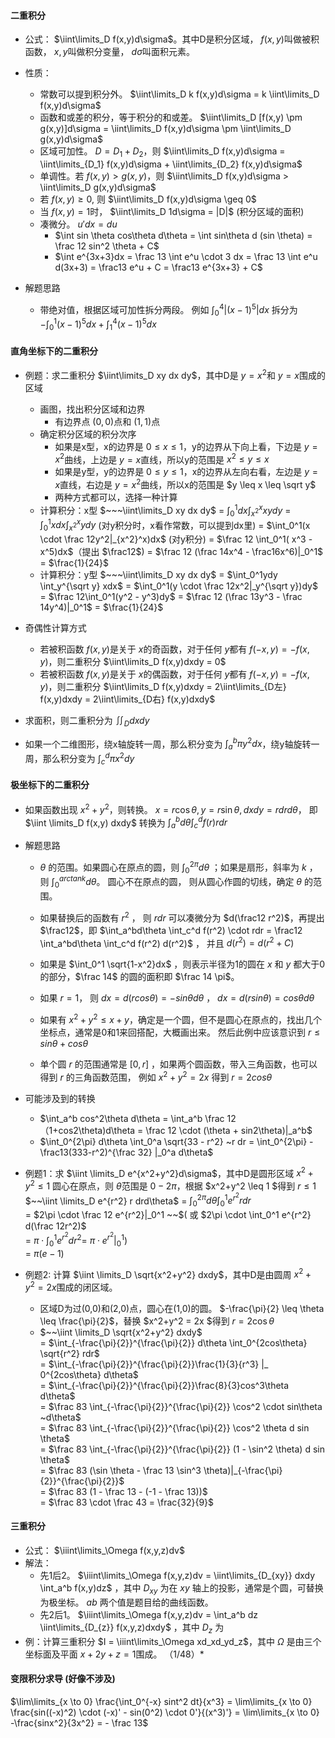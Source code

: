 
#### 二重积分
- 公式： $\iint\limits_D f(x,y)d\sigma$。其中D是积分区域， $f(x,y)$叫做被积函数， $x,y$叫做积分变量， $d\sigma$叫面积元素。 
- 性质：
  - 常数可以提到积分外。 $\iint\limits_D k f(x,y)d\sigma = k \iint\limits_D f(x,y)d\sigma$
  - 函数和或差的积分，等于积分的和或差。 $\iint\limits_D [f(x,y) \pm g(x,y)]d\sigma = \iint\limits_D f(x,y)d\sigma \pm \iint\limits_D g(x,y)d\sigma$
  - 区域可加性。 $D=D_1+D_2$，则 $\iint\limits_D f(x,y)d\sigma = \iint\limits_{D_1} f(x,y)d\sigma + \iint\limits_{D_2} f(x,y)d\sigma$
  - 单调性。若 $f(x,y)>g(x,y)$，则 $\iint\limits_D f(x,y)d\sigma > \iint\limits_D g(x,y)d\sigma$
  - 若 $f(x,y)\geq0$, 则 $\iint\limits_D f(x,y)d\sigma \geq 0$
  - 当 $f(x,y)=1$时， $\iint\limits_D 1d\sigma = |D|$ (积分区域的面积)
  - 凑微分。 $u'dx = du$
    - $\int sin \theta cos\theta d\theta =  \int sin\theta d (sin \theta) = \frac 12 sin^2 \theta + C$
    - $\int e^{3x+3}dx = \frac 13 \int e^u \cdot 3 dx = \frac 13 \int e^u d(3x+3) = \frac13 e^u + C = \frac13 e^{3x+3} + C$
  
- 解题思路

  - 带绝对值，根据区域可加性拆分两段。 例如 $\int_0^4 |(x-1)^5|dx$ 拆分为 $-\int_0^1(x-1)^5dx + \int_1^4(x-1)^5dx$
  
#### 直角坐标下的二重积分

- 例题：求二重积分 $\iint\limits_D xy dx dy$，其中D是 $y=x^2$和 $y=x$围成的区域
  - 画图，找出积分区域和边界
    - 有边界点 $(0,0)$点和 $(1,1)$点
  - 确定积分区域的积分次序
    - 如果是x型，x的边界是 $0 \leq x \leq 1$，y的边界从下向上看，下边是 $y=x^2$曲线，上边是 $y=x$直线，所以y的范围是 $x^2 \leq y \leq x$
    - 如果是y型，y的边界是 $0 \leq y \leq 1$，x的边界从左向右看，左边是 $y=x$直线，右边是 $y=x^2$曲线，所以x的范围是 $y \leq x \leq \sqrt y$
    - 两种方式都可以，选择一种计算
  - 计算积分：x型
      $~~~\iint\limits_D xy dx dy$
    = $\int_0^1dx \int_{x^2}^x xydy$
    = $\int_0^1xdx \int_{x^2}^x ydy$ (对y积分时，x看作常数，可以提到dx里)
    = $\int_0^1(x \cdot \frac 12y^2|_{x^2}^x)dx$ (对y积分)
    = $\frac 12 \int_0^1( x^3 - x^5)dx$（提出 $\frac12$)
    = $\frac 12 (\frac 14x^4 - \frac16x^6)|_0^1$
    = $\frac{1}{24}$
  - 计算积分：y型
      $~~~\iint\limits_D xy dx dy$
    = $\int_0^1ydy \int_y^{\sqrt y} xdx$
    = $\int_0^1(y \cdot \frac 12x^2|_y^{\sqrt y})dy$
    = $\frac 12\int_0^1(y^2 - y^3)dy$
    = $\frac 12 (\frac 13y^3 - \frac 14y^4)|_0^1$
    = $\frac{1}{24}$

- 奇偶性计算方式
  - 若被积函数 $f(x,y)$是关于 $x$的奇函数，对于任何 $y$都有 $f(-x,y)=-f(x,y)$，则二重积分 $\iint\limits_D f(x,y)dxdy = 0$ 
  - 若被积函数 $f(x,y)$是关于 $x$的偶函数，对于任何 $y$都有 $f(-x,y)=-f(x,y)$，则二重积分 $\iint\limits_D f(x,y)dxdy = 2\iint\limits_{D左} f(x,y)dxdy = 2\iint\limits_{D右} f(x,y)dxdy$

- 求面积，则二重积分为 $\iint_D dxdy$
- 如果一个二维图形，绕x轴旋转一周，那么积分变为 $\int_a^b \pi y^2 dx$，绕y轴旋转一周，那么积分变为 $\int_c^d \pi x^2 dy$

#### 极坐标下的二重积分

- 如果函数出现 $x^2+y^2$，则转换。  $x = r\cos\theta, y = r\sin\theta, dxdy = rdrd\theta$， 即 $\iint \limits_D f(x,y) dxdy$ 转换为 $\int_a^bd\theta \int_c^d f(r) r dr$

- 解题思路
  - $\theta$ 的范围。如果圆心在原点的圆，则 $\int_0^{2\pi} d\theta$ ；如果是扇形，斜率为 $k$ ，则 $\int_0^{arctank} d\theta$。   圆心不在原点的圆， 则从圆心作圆的切线，确定 $\theta$ 的范围。

  - 如果替换后的函数有 $r^2$ ， 则 $rdr$ 可以凑微分为 $d(\frac12 r^2)$，再提出 $\frac12$，即 $\int_a^bd\theta \int_c^d f(r^2) \cdot rdr = \frac12 \int_a^bd\theta \int_c^d f(r^2) d(r^2)$ ， 并且 $d(r^2) = d(r^2 + C)$ 

  - 如果是 $\int_0^1 \sqrt{1-x^2}dx$ ，则表示半径为1的圆在 $x$ 和 $y$ 都大于0的部分，$\frac 14$ 的圆的面积即 $\frac 14 \pi$。 

  - 如果 $r=1$， 则 $dx = d(rcos\theta) = -sin\theta d\theta$ ， $dx = d(rsin\theta) = cos\theta d\theta$
  - 如果有 $x^2+y^2 \le x+y$，确定是一个圆，但不是圆心在原点的，找出几个坐标点，通常是0和1来回搭配，大概画出来。 然后此例中应该意识到 $r \le sin\theta + cos\theta$  
  - 单个圆 $r$ 的范围通常是 $[0,r]$ ，如果两个圆函数，带入三角函数，也可以得到 $r$ 的三角函数范围， 例如 $x^2+y^2=2x$ 得到 $r=2cos\theta$ 

- 可能涉及到的转换
  - $\int_a^b cos^2\theta d\theta = \int_a^b  \frac 12（1+cos2\theta)d\theta = \frac 12 \cdot (\theta + sin2\theta)|_a^b$
  - $\int_0^{2\pi} d\theta \int_0^a \sqrt{33 - r^2} ~r dr = \int_0^{2\pi} -\frac13(333-r^2)^{\frac 32} |_0^a d\theta$


- 例题1：求 $\iint \limits_D e^{x^2+y^2}d\sigma$，其中D是圆形区域 $x^2+y^2 \leq 1$
  圆心在原点，则 $\theta$范围是 $0 - 2\pi$，根据 $x^2+y^2 \leq 1 $得到 $r \leq 1$
    $~~\iint \limits_D e^{r^2} r drd\theta$
  = $\int_0^{2\pi}d\theta \int_0^1 e^{r^2} r dr$ <br>
  = $2\pi \cdot \frac 12 e^{r^2}|_0^1 ~~$( 或  $2\pi \cdot \int_0^1 e^{r^2} d(\frac 12r^2)$ <br>
  = $\pi \cdot \int_0^1 e^{r^2} dr^2$= $\pi \cdot e^{r^2}|_0^1$) <br>
  = $\pi(e-1)$

- 例题2: 计算 $\iint \limits_D \sqrt{x^2+y^2} dxdy$，其中D是由圆周 $x^2+y^2 = 2x$围成的闭区域。
  - 区域D为过(0,0)和(2,0)点，圆心在(1,0)的圆。   $-\frac{\pi}{2} \leq \theta  \leq \frac{\pi}{2}$，替换 $x^2+y^2 = 2x $得到 $r = 2\cos\theta$
  -  $~~\iint \limits_D \sqrt{x^2+y^2} dxdy$ <br>
    = $\int_{-\frac{\pi}{2}}^{\frac{\pi}{2}} d\theta \int_0^{2cos\theta} \sqrt{r^2} rdr$ <br>
    = $\int_{-\frac{\pi}{2}}^{\frac{\pi}{2}}\frac{1}{3}{r^3} |_ 0^{2cos\theta} d\theta$ <br>
    = $\int_{-\frac{\pi}{2}}^{\frac{\pi}{2}}\frac{8}{3}cos^3\theta d\theta$ <br>
    = $\frac 83 \int_{-\frac{\pi}{2}}^{\frac{\pi}{2}} \cos^2 \cdot sin\theta ~d\theta$ <br>
    = $\frac 83 \int_{-\frac{\pi}{2}}^{\frac{\pi}{2}} \cos^2 \theta d sin \theta$ <br>
    = $\frac 83 \int_{-\frac{\pi}{2}}^{\frac{\pi}{2}} (1 - \sin^2 \theta) d sin \theta$ <br>
    = $\frac 83 (\sin \theta - \frac 13 \sin^3 \theta)|_{-\frac{\pi}{2}}^{\frac{\pi}{2}}$ <br>
    = $\frac 83 (1 - \frac 13 - (-1 - \frac 13))$ <br>
    = $\frac 83 \cdot \frac 43 = \frac{32}{9}$


#### 三重积分
- 公式： $\iiint\limits_\Omega f(x,y,z)dv$
- 解法：
  - 先1后2。 $\iiint\limits_\Omega f(x,y,z)dv = \iint\limits_{D_{xy}} dxdy \int_a^b f(x,y)dz$ ，其中 $D_{xy}$ 为在 $xy$ 轴上的投影，通常是个圆，可替换为极坐标。 $ab$ 两个值是题目给的曲线函数。
  - 先2后1。 $\iiint\limits_\Omega f(x,y,z)dv = \int_a^b dz \iint\limits_{D_{z}} f(x,y,z)dxdy$ ，其中 $D_z$ 为
- 例：计算三重积分 $I = \iiint\limits_\Omega xd_xd_yd_z$，其中 $\Omega$ 是由三个坐标面及平面 $x + 2y + z = 1$围成。 （1/48）*




#### 变限积分求导 (好像不涉及)
$\lim\limits_{x \to 0} \frac{\int_0^{-x} sint^2 dt}{x^3} = \lim\limits_{x \to 0} \frac{sin((-x)^2) \cdot (-x)' - sin(0^2) \cdot 0'}{(x^3)'} = \lim\limits_{x \to 0} -\frac{sinx^2}{3x^2} = - \frac 13$ 